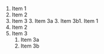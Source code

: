 
1. Item 1
2. Item 2
3. Item 3
   3. Item 3a
   3. Item 3b1. Item 1
1. Item 2
1. Item 3
   1. Item 3a
   1. Item 3b
